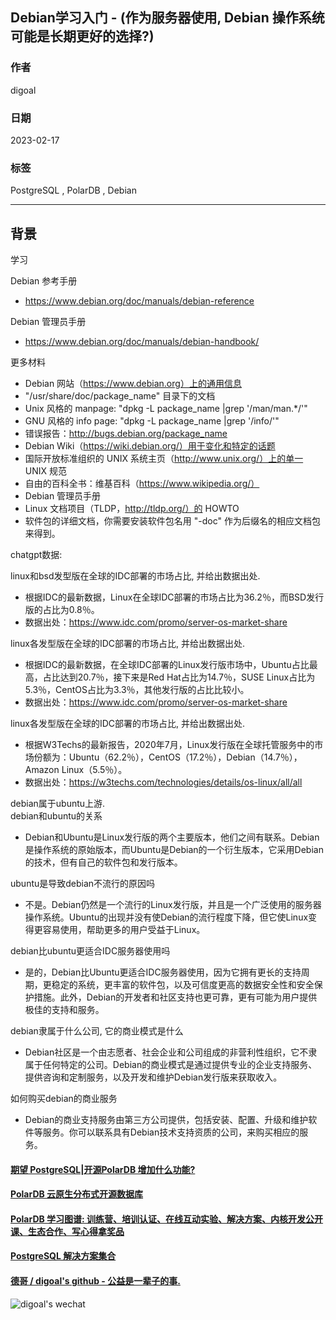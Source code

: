 ## Debian学习入门 - (作为服务器使用, Debian 操作系统可能是长期更好的选择?)         
                            
### 作者                            
digoal                            
                            
### 日期                            
2023-02-17                          
                            
### 标签                            
PostgreSQL , PolarDB , Debian     
                            
----                            
                            
## 背景      
学习     
    
Debian 参考手册    
- https://www.debian.org/doc/manuals/debian-reference    
    
Debian 管理员手册    
- https://www.debian.org/doc/manuals/debian-handbook/    
    
更多材料    
- Debian 网站（https://www.debian.org）上的通用信息    
- "/usr/share/doc/package_name" 目录下的文档    
- Unix 风格的 manpage: "dpkg -L package_name |grep '/man/man.*/'"    
- GNU 风格的 info page: "dpkg -L package_name |grep '/info/'"    
- 错误报告：http://bugs.debian.org/package_name    
- Debian Wiki（https://wiki.debian.org/）用于变化和特定的话题    
- 国际开放标准组织的 UNIX 系统主页（http://www.unix.org/）上的单一 UNIX 规范    
- 自由的百科全书：维基百科（https://www.wikipedia.org/）    
- Debian 管理员手册    
- Linux 文档项目（TLDP，http://tldp.org/）的 HOWTO    
- 软件包的详细文档，你需要安装软件包名用 "-doc" 作为后缀名的相应文档包来得到。    
    
    
chatgpt数据:  
  
linux和bsd发型版在全球的IDC部署的市场占比, 并给出数据出处.  
- 根据IDC的最新数据，Linux在全球IDC部署的市场占比为36.2％，而BSD发行版的占比为0.8％。  
- 数据出处：https://www.idc.com/promo/server-os-market-share  
  
  
linux各发型版在全球的IDC部署的市场占比, 并给出数据出处.  
- 根据IDC的最新数据，在全球IDC部署的Linux发行版市场中，Ubuntu占比最高，占比达到20.7％，接下来是Red Hat占比为14.7％，SUSE Linux占比为5.3％，CentOS占比为3.3％，其他发行版的占比比较小。  
- 数据出处：https://www.idc.com/promo/server-os-market-share  
  
  
linux各发型版在全球的IDC部署的市场占比, 并给出数据出处.  
- 根据W3Techs的最新报告，2020年7月，Linux发行版在全球托管服务中的市场份额为：Ubuntu（62.2％），CentOS（17.2％），Debian（14.7％），Amazon Linux（5.5％）。  
- 数据出处：https://w3techs.com/technologies/details/os-linux/all/all  
  
debian属于ubuntu上游.     
debian和ubuntu的关系  
- Debian和Ubuntu是Linux发行版的两个主要版本，他们之间有联系。Debian是操作系统的原始版本，而Ubuntu是Debian的一个衍生版本，它采用Debian的技术，但有自己的软件包和发行版本。  
  
ubuntu是导致debian不流行的原因吗  
- 不是。Debian仍然是一个流行的Linux发行版，并且是一个广泛使用的服务器操作系统。Ubuntu的出现并没有使Debian的流行程度下降，但它使Linux变得更容易使用，帮助更多的用户受益于Linux。  
  
debian比ubuntu更适合IDC服务器使用吗  
- 是的，Debian比Ubuntu更适合IDC服务器使用，因为它拥有更长的支持周期，更稳定的系统，更丰富的软件包，以及可信度更高的数据安全性和安全保护措施。此外，Debian的开发者和社区支持也更可靠，更有可能为用户提供极佳的支持和服务。  
  
debian隶属于什么公司, 它的商业模式是什么  
- Debian社区是一个由志愿者、社会企业和公司组成的非营利性组织，它不隶属于任何特定的公司。Debian的商业模式是通过提供专业的企业支持服务、提供咨询和定制服务，以及开发和维护Debian发行版来获取收入。  
  
如何购买debian的商业服务  
- Debian的商业支持服务由第三方公司提供，包括安装、配置、升级和维护软件等服务。你可以联系具有Debian技术支持资质的公司，来购买相应的服务。  
  
  
  
#### [期望 PostgreSQL|开源PolarDB 增加什么功能?](https://github.com/digoal/blog/issues/76 "269ac3d1c492e938c0191101c7238216")
  
  
#### [PolarDB 云原生分布式开源数据库](https://github.com/ApsaraDB "57258f76c37864c6e6d23383d05714ea")
  
  
#### [PolarDB 学习图谱: 训练营、培训认证、在线互动实验、解决方案、内核开发公开课、生态合作、写心得拿奖品](https://www.aliyun.com/database/openpolardb/activity "8642f60e04ed0c814bf9cb9677976bd4")
  
  
#### [PostgreSQL 解决方案集合](../201706/20170601_02.md "40cff096e9ed7122c512b35d8561d9c8")
  
  
#### [德哥 / digoal's github - 公益是一辈子的事.](https://github.com/digoal/blog/blob/master/README.md "22709685feb7cab07d30f30387f0a9ae")
  
  
![digoal's wechat](../pic/digoal_weixin.jpg "f7ad92eeba24523fd47a6e1a0e691b59")
  
